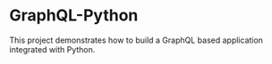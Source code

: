 # GraphQL-Python
This project demonstrates how to build a GraphQL based application integrated with Python.
